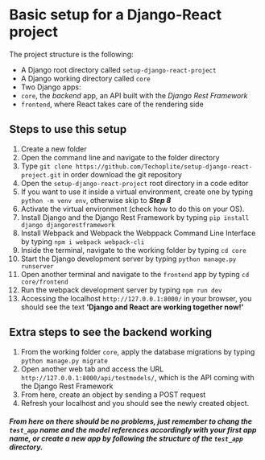 # Basic setup for a Django-React project

The project structure is the following:

* A Django root directory called `setup-django-react-project`
* A Django working directory called `core`
* Two Django apps:
 * `core`, the *backend* app, an API built with the *Django Rest Framework*
 * `frontend`, where React takes care of the rendering side

## Steps to use this setup
1. Create a new folder
2. Open the command line and navigate to the folder directory
3. Type `git clone https://github.com/Techoplite/setup-django-react-project.git` in order download the git repository
4. Open the `setup-django-react-project` root directory in a code editor
5. If you want to use it inside a virtual environment, create one by typing `python -m venv env`, otherwise skip to __*Step 8*__
6. Activate the virtual environment (check how to do this on your OS).
7. Install Django and the Django Rest Framework by typing `pip install django djangorestframework`
8. Install Webpack and Webpack the Webppack Command Line Interface by typing `npm i webpack webpack-cli`
9. Inside the terminal, navigate to the working folder by typing `cd core`
10. Start the Django development server by typing `python manage.py runserver`
11. Open another terminal and navigate to the `frontend` app by typing `cd core/frontend` 
12. Run the webpack development server by typing `npm run dev`
13. Accessing the localhost `http://127.0.0.1:8000/` in your browser, you should see the text __'Django and React are working together now!'__

## Extra steps to see the backend working

1. From the working folder `core`, apply the database migrations by typing `python manage.py migrate`
2. Open another web tab and access the URL `http://127.0.0.1:8000/api/testmodels/`, which is the API coming with the Django Rest Framework
3. From here, create an object by sending a POST request
4. Refresh your localhost and you should see the newly created object.

#### *__From here on there should be no problems, just remember to chang the `test_app` name and the model references accordingly with your first app name, or create a new app by following the structure of the `test_app` directory.__*

